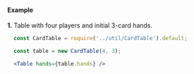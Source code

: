 #### Example

__1.__ Table with four players and initial 3-card hands.

```jsx
  const CardTable = require('../util/CardTable').default;

  const table = new CardTable(4, 3);

  <Table hands={table.hands} />
```
